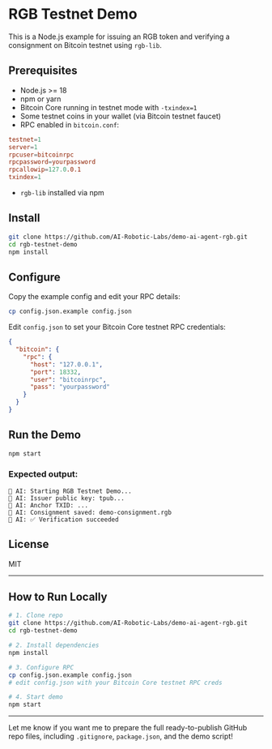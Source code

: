 # RGB Testnet Demo

This is a Node.js example for issuing an RGB token and verifying a consignment on Bitcoin testnet using `rgb-lib`.

## Prerequisites

* Node.js >= 18
* npm or yarn
* Bitcoin Core running in testnet mode with `-txindex=1`
* Some testnet coins in your wallet (via Bitcoin testnet faucet)
* RPC enabled in `bitcoin.conf`:

```conf
testnet=1
server=1
rpcuser=bitcoinrpc
rpcpassword=yourpassword
rpcallowip=127.0.0.1
txindex=1
```

* `rgb-lib` installed via npm

## Install

```bash
git clone https://github.com/AI-Robotic-Labs/demo-ai-agent-rgb.git
cd rgb-testnet-demo
npm install
```

## Configure

Copy the example config and edit your RPC details:

```bash
cp config.json.example config.json
```

Edit `config.json` to set your Bitcoin Core testnet RPC credentials:

```json
{
  "bitcoin": {
    "rpc": {
      "host": "127.0.0.1",
      "port": 18332,
      "user": "bitcoinrpc",
      "pass": "yourpassword"
    }
  }
}
```

## Run the Demo

```bash
npm start
```

### Expected output:

```
🤖 AI: Starting RGB Testnet Demo...
🤖 AI: Issuer public key: tpub...
🤖 AI: Anchor TXID: ...
🤖 AI: Consignment saved: demo-consignment.rgb
🤖 AI: ✅ Verification succeeded
```

## License

MIT

---

## How to Run Locally

```bash
# 1. Clone repo
git clone https://github.com/AI-Robotic-Labs/demo-ai-agent-rgb.git
cd rgb-testnet-demo

# 2. Install dependencies
npm install

# 3. Configure RPC
cp config.json.example config.json
# edit config.json with your Bitcoin Core testnet RPC creds

# 4. Start demo
npm start
```

---

Let me know if you want me to prepare the full ready-to-publish GitHub repo files, including `.gitignore`, `package.json`, and the demo script!

